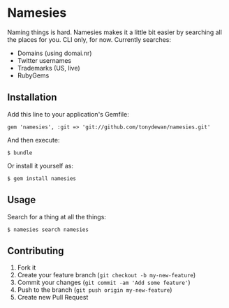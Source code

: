 # Namesies

Naming things is hard. Namesies makes it a little bit easier by searching all the places for you. CLI only, for now. Currently searches:

* Domains (using domai.nr)
* Twitter usernames
* Trademarks (US, live)
* RubyGems

## Installation

Add this line to your application's Gemfile:

    gem 'namesies', :git => 'git://github.com/tonydewan/namesies.git'

And then execute:

    $ bundle

Or install it yourself as:

    $ gem install namesies

## Usage

Search for a thing at all the things:

    $ namesies search namesies

## Contributing

1. Fork it
2. Create your feature branch (`git checkout -b my-new-feature`)
3. Commit your changes (`git commit -am 'Add some feature'`)
4. Push to the branch (`git push origin my-new-feature`)
5. Create new Pull Request
